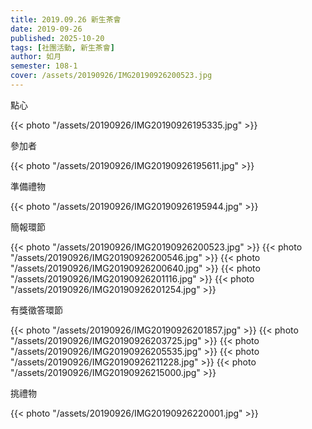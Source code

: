 ```yaml
---
title: 2019.09.26 新生茶會
date: 2019-09-26
published: 2025-10-20
tags: [社團活動, 新生茶會]
author: 如月
semester: 108-1
cover: /assets/20190926/IMG20190926200523.jpg
---
```


點心

{{< photo "/assets/20190926/IMG20190926195335.jpg" >}}

參加者

{{< photo "/assets/20190926/IMG20190926195611.jpg" >}}

準備禮物

{{< photo "/assets/20190926/IMG20190926195944.jpg" >}}

簡報環節

{{< photo "/assets/20190926/IMG20190926200523.jpg" >}} {{< photo "/assets/20190926/IMG20190926200546.jpg" >}}
{{< photo "/assets/20190926/IMG20190926200640.jpg" >}} {{< photo "/assets/20190926/IMG20190926201116.jpg" >}}
{{< photo "/assets/20190926/IMG20190926201254.jpg" >}}

有獎徵答環節

{{< photo "/assets/20190926/IMG20190926201857.jpg" >}} {{< photo "/assets/20190926/IMG20190926203725.jpg" >}}
{{< photo "/assets/20190926/IMG20190926205535.jpg" >}} {{< photo "/assets/20190926/IMG20190926211228.jpg" >}}
{{< photo "/assets/20190926/IMG20190926215000.jpg" >}}

挑禮物

{{< photo "/assets/20190926/IMG20190926220001.jpg" >}}
